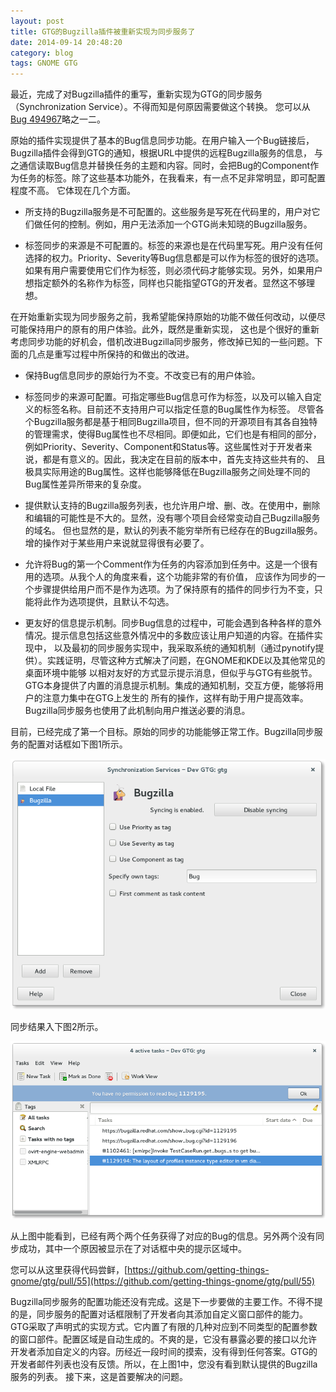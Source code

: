 ```yaml
---
layout: post
title: GTG的Bugzilla插件被重新实现为同步服务了
date: 2014-09-14 20:48:20
category: blog
tags: GNOME GTG
---
```


最近，完成了对Bugzilla插件的重写，重新实现为GTG的同步服务（Synchronization Service）。不得而知是何原因需要做这个转换。
您可以从[Bug 494967](https://bugs.launchpad.net/gtg/+bug/494967)略之一二。

原始的插件实现提供了基本的Bug信息同步功能。在用户输入一个Bug链接后，Bugzilla插件会得到GTG的通知，根据URL中提供的远程Bugzilla服务的信息，
与之通信读取Bug信息并替换任务的主题和内容。同时，会把Bug的Component作为任务的标签。除了这些基本功能外，在我看来，有一点不足非常明显，即可配置程度不高。
它体现在几个方面。

- 所支持的Bugzilla服务是不可配置的。这些服务是写死在代码里的，用户对它们做任何的控制。例如，用户无法添加一个GTG尚未知晓的Bugzilla服务。

- 标签同步的来源是不可配置的。标签的来源也是在代码里写死。用户没有任何选择的权力。Priority、Severity等Bug信息都是可以作为标签的很好的选项。
  如果有用户需要使用它们作为标签，则必须代码才能够实现。另外，如果用户想指定额外的名称作为标签，同样也只能指望GTG的开发者。显然这不够理想。

在开始重新实现为同步服务之前，我希望能保持原始的功能不做任何改动，以便尽可能保持用户的原有的用户体验。此外，既然是重新实现，
这也是个很好的重新考虑同步功能的好机会，借机改进Bugzilla同步服务，修改掉已知的一些问题。下面的几点是重写过程中所保持的和做出的改进。



- 保持Bug信息同步的原始行为不变。不改变已有的用户体验。

- 标签同步的来源可配置。可指定哪些Bug信息可作为标签，以及可以输入自定义的标签名称。目前还不支持用户可以指定任意的Bug属性作为标签。
  尽管各个Bugzilla服务都是基于相同Bugzilla项目，但不同的开源项目有其各自独特的管理需求，使得Bug属性也不尽相同。即便如此，它们也是有相同的部分，
  例如Priority、Severity、Component和Status等。这些属性对于开发者来说，都是有意义的。因此，我决定在目前的版本中，首先支持这些共有的、
  且极具实际用途的Bug属性。这样也能够降低在Bugzilla服务之间处理不同的Bug属性差异所带来的复杂度。

- 提供默认支持的Bugzilla服务列表，也允许用户增、删、改。在使用中，删除和编辑的可能性是不大的。显然，没有哪个项目会经常变动自己Bugzilla服务的域名。
  但也显然的是，默认的列表不能穷举所有已经存在的Bugzilla服务。增的操作对于某些用户来说就显得很有必要了。

- 允许将Bug的第一个Comment作为任务的内容添加到任务中。这是一个很有用的选项。从我个人的角度来看，这个功能非常的有价值，
  应该作为同步的一个步骤提供给用户而不是作为选项。为了保持原有的插件的同步行为不变，只能将此作为选项提供，且默认不勾选。

- 更友好的信息提示机制。同步Bug信息的过程中，可能会遇到各种各样的意外情况。提示信息包括这些意外情况中的多数应该让用户知道的内容。在插件实现中，
  以及最初的同步服务实现中，我采取系统的通知机制（通过pynotify提供）。实践证明，尽管这种方式解决了问题，在GNOME和KDE以及其他常见的桌面环境中能够
  以相对友好的方式显示提示消息，但似乎与GTG有些脱节。GTG本身提供了内置的消息提示机制。集成的通知机制，交互方便，能够将用户的注意力集中在GTG上发生的
  所有的操作，这样有助于用户提高效率。Bugzilla同步服务也使用了此机制向用户推送必要的消息。

目前，已经完成了第一个目标。原始的同步的功能能够正常工作。Bugzilla同步服务的配置对话框如下图1所示。

![Bugzilla Synchronization Service Config Dialog](/images/blog/gtg-bugzilla-sync-service-config-dialog.png)

同步结果入下图2所示。

![Bugzilla Synchronization Demo](/images/blog/gtg-bugzilla-sync-demo.png)

从上图中能看到，已经有两个两个任务获得了对应的Bug的信息。另外两个没有同步成功，其中一个原因被显示在了对话框中央的提示区域中。

您可以从这里获得代码尝鲜，[https://github.com/getting-things-gnome/gtg/pull/55](https://github.com/getting-things-gnome/gtg/pull/55)

Bugzilla同步服务的配置功能还没有完成。这是下一步要做的主要工作。不得不提的是，同步服务的配置对话框限制了开发者向其添加自定义窗口部件的能力。
GTG采取了声明式的实现方式。它内置了有限的几种对应到不同类型的配置参数的窗口部件。配置区域是自动生成的。不爽的是，它没有暴露必要的接口以允许
开发者添加自定义的内容。历经近一段时间的摸索，没有得到任何答案。GTG的开发者邮件列表也没有反馈。所以，在上图1中，您没有看到默认提供的Bugzilla服务的列表。
接下来，这是首要解决的问题。
